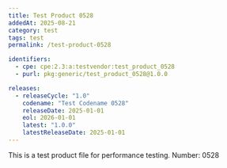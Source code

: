 ```yaml
---
title: Test Product 0528
addedAt: 2025-08-21
category: test
tags: test
permalink: /test-product-0528

identifiers:
  - cpe: cpe:2.3:a:testvendor:test_product_0528
  - purl: pkg:generic/test_product_0528@1.0.0

releases:
  - releaseCycle: "1.0"
    codename: "Test Codename 0528"
    releaseDate: 2025-01-01
    eol: 2026-01-01
    latest: "1.0.0"
    latestReleaseDate: 2025-01-01
---
```


This is a test product file for performance testing. Number: 0528
